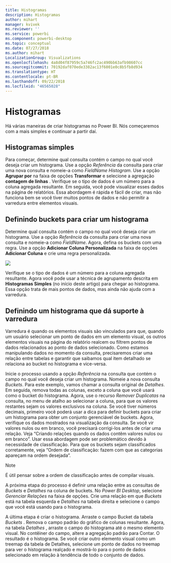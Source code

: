 ```yaml
---
title: Histogramas
description: Histogramas
author: mihart
manager: kvivek
ms.reviewer: ''
ms.service: powerbi
ms.component: powerbi-desktop
ms.topic: conceptual
ms.date: 07/27/2018
ms.author: mihart
LocalizationGroup: Visualizations
ms.openlocfilehash: 4a8d04f87959c5a746fc2ac490bb63afb98607cc
ms.sourcegitcommit: 70192daf070ede3382ac13f6001e0c8b5fb8d934
ms.translationtype: HT
ms.contentlocale: pt-BR
ms.lasthandoff: 09/22/2018
ms.locfileid: "46565028"
---
```

# <a name="histograms"></a>Histogramas
Há várias maneiras de criar histogramas no Power BI. Nós começaremos com a mais simples e continuar a partir daí.

## <a name="simple-histograms"></a>Histogramas simples
Para começar, determine qual consulta contém o campo no qual você deseja criar um histograma.  Use a opção *Referência* da consulta para criar uma nova consulta e nomeie-a como *FieldName Histogram*. Use a opção **Agrupar por** na faixa de opções **Transformar** e selecione a agregação **contagem de linhas** . Verifique se o tipo de dados é um número para a coluna agregada resultante. Em seguida, você pode visualizar esses dados na página de relatórios. Essa abordagem é rápida e fácil de criar, mas não funciona bem se você tiver muitos pontos de dados e não permitir a varredura entre elementos visuais.

## <a name="defining-buckets-to-build-a-histogram"></a>Definindo buckets para criar um histograma
Determine qual consulta contém o campo no qual você deseja criar um histograma. Use a opção *Referência* da consulta para criar uma nova consulta e nomeie-a como *FieldName*.  Agora, defina os buckets com uma regra. Use a opção **Adicionar Coluna Personalizada** na faixa de opções **Adicionar Coluna** e crie uma regra personalizada.

![](media/service-histograms/powerbi-service-histograms_1.png)

Verifique se o tipo de dados é um número para a coluna agregada resultante. Agora você pode usar a técnica de agrupamento descrita em **Histogramas Simples** (no início deste artigo) para chegar ao histograma. Essa opção trata de mais pontos de dados, mas ainda não ajuda com a varredura.

## <a name="defining-a-histogram-that-supports-brushing"></a>Definindo um histograma que dá suporte à varredura
Varredura é quando os elementos visuais são vinculados para que, quando um usuário selecionar um ponto de dados em um elemento visual, os outros elementos visuais na página do relatório realcem ou filtrem pontos de dados relacionados ao ponto de dados selecionado.  Como estamos manipulando dados no momento da consulta, precisaremos criar uma relação entre tabelas e garantir que saibamos qual item detalhado se relaciona ao bucket no histograma e vice-versa.

Inicie o processo usando a opção *Referência* na consulta que contém o campo no qual você deseja criar um histograma.  Nomeie a nova consulta *Buckets*.  Para este exemplo, vamos chamar a consulta original de *Detalhes*.  Em seguida, remova todas as colunas, exceto a coluna que você usará como o bucket do histograma.  Agora, use o recurso *Remover Duplicatas* na consulta, no menu de atalho ao selecionar a coluna, para que os valores restantes sejam os valores exclusivos na coluna. Se você tiver números decimais, primeiro você poderá usar a dica para definir buckets para criar um histograma para obter um conjunto gerenciável de buckets.  Agora, verifique os dados mostrados na visualização da consulta. Se você vir valores nulos ou em branco, você precisará corrigi-los antes de criar uma relação. Veja “Criando relações quando os dados contêm valores nulos ou em branco”. Usar essa abordagem pode ser problemático devido à necessidade de classificação. Para que os buckets sejam classificados corretamente, veja “Ordem de classificação: fazem com que as categorias apareçam na ordem desejada”. 

> [!NOTE]
> É útil pensar sobre a ordem de classificação antes de compilar visuais.   
> 
> 

A próxima etapa do processo é definir uma relação entre as consultas de *Buckets* e *Detalhes* na coluna de buckets.  No *Power BI Desktop*, selecione *Gerenciar Relações* na faixa de opções.  Crie uma relação em que *Buckets* está na tabela esquerda e *Detalhes* na tabela direita e selecione o campo que você está usando para o histograma. 

A última etapa é criar o histograma. Arraste o campo Bucket da tabela *Buckets* . Remova o campo padrão do gráfico de colunas resultante.  Agora, na tabela *Detalhes* , arraste o campo do histograma até o mesmo elemento visual. No contêiner do campo, altere a agregação padrão para Contar. O resultado é o histograma. Se você criar outro elemento visual como um treemap da tabela de Detalhes, selecione um ponto de dados no treemap para ver o histograma realçado e mostrá-lo para o ponto de dados selecionado em relação à tendência de todo o conjunto de dados.

